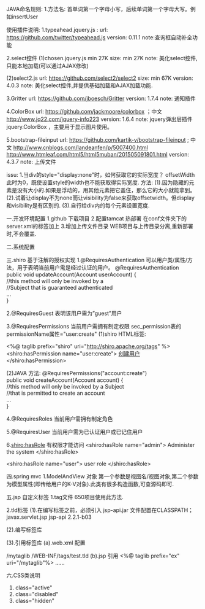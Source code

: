 JAVA命名规则:
1.方法名: 首单词第一个字母小写，后续单词第一个字母大写。例如insertUser

使用插件说明:
1.typeahead.jquery.js :
url: https://github.com/twitter/typeahead.js
version: 0.11.1
note:查询框自动补全功能

2.select控件
(1)chosen.jquery.js min 27K
size: min 27K
note: 美化select控件,只能本地加载(可以通过AJAX修改)

(2)select2.js 
url: https://github.com/select2/select2
size: min 67K
version: 4.0.3
note: 美化select控件,并提供基础加载和AJAX加载功能.

3.Gritter
url: https://github.com/jboesch/Gritter
version: 1.7.4
note: 通知插件

4.ColorBox
url: https://github.com/jackmoore/colorbox ；中文  http://www.jq22.com/jquery-info223
version: 1.6.4
note: jquery弹出层插件jquery.ColorBox ，主要用于显示图片使用。

5.bootstrap-fileinput
url:  https://github.com/kartik-v/bootstrap-fileinput ; 
中文 http://www.cnblogs.com/landeanfen/p/5007400.html http://www.htmleaf.com/html5/html5muban/201505091801.html
version: 4.3.7
note: 上传文件

issu:
1.当div的style="display:none"时，如何获取它的实际宽度？ offsetWidth此时为0，既使设置style的width也不能获取得实际宽度.
方法:
(1).因为隐藏的元素是没有大小的.如果是浮动的，用其他元素把它盖住，那么它的大小就能拿到。
(2).试着让display不为none而让visibility为false来获取offsetwidth。但display和visibility是有区别的.
(3).自行给div内的每个元素设置宽度.

一.开发环境配置
1.github 下载项目
2.配置tamcat 热部署
 在conf文件夹下的server.xml的<Host></Host>标签加上
 <Context docBase="D:\Users\algz\Desktop\资料\java\apache-tomcat-8.0.28\webapps\Framework" path="/algz" reloadable="false" />
3.增加上传文件目录
WEB项目与上传目录分离,重新部署时,不会覆盖.
<!--增加的 path="/虚拟名" docBase="虚拟路径"-->
<Context path="/upload" docBase="D:\upload\"  reloadable="true"/>

二.系统配置



三.shiro
基于注解的授权实现 
1.@RequiresAuthentication 可以用户类/属性/方法，用于表明当前用户需是经过认证的用户。 
@RequiresAuthentication  
public void updateAccount(Account userAccount) {  
    //this method will only be invoked by a   
    //Subject that is guaranteed authenticated  
    ...  
}  

2.@RequiresGuest 表明该用户需为”guest”用户 

3.@RequiresPermissions 当前用户需拥有制定权限 
sec_permission表的permissionName属性="user:create"
(1)shiro HTML标签:

<%@ taglib prefix="shiro" uri="http://shiro.apache.org/tags" %>
<shiro:hasPermission name="user:create">
     <a href="admin.jsp">创建用户</a>
</shiro:hasPermission>

(2)JAVA 方法:
@RequiresPermissions("account:create")  
public void createAccount(Account account) {  
    //this method will only be invoked by a Subject  
    //that is permitted to create an account  
    ...  
}  

4.@RequiresRoles 当前用户需拥有制定角色 

5.@RequiresUser 当前用户需为已认证用户或已记住用户 

6.<shiro:hasRole> 有权限才能访问
<shiro:hasRole name="admin">
    Administer the system
</shiro:hasRole>

<shiro:hasRole name="user">
    user role
</shiro:hasRole>

四.spring mvc
1.ModelAndView 对象
第一个参数是视图名/视图对象,第二个参数为模型属性(即传给用户的K-V对象).此类有很多构造函数,可查源码即可.

五.jsp 自定义标签
1.tag文件
650项目使用此方法.

2.tld标签
(1).在编写标签之前，必须引入 jsp-api.jar 文件配置在CLASSPATH；
		<!-- jsp 自定义标签 -->
		<dependency>
			<groupId>javax.servlet.jsp</groupId>
			<artifactId>jsp-api</artifactId>
			<version>2.2.1-b03</version>
		</dependency>
		
(2).编写标签库

(3).引用标签库
(a).web.xml 配置
<!-- 自定义标签库 -->
<jsp-config>
    <taglib>
        <taglib-uri>/mytaglib</taglib-uri>                                     <!-- 标签库名称 -->
        <taglib-location>/WEB-INF/tags/test.tld</taglib-location>   <!-- 标签库路径 -->
    </taglib>
  </jsp-config>
(b).jsp 引用
  <%@ taglib prefix="ex" uri="/mytaglib"%>
  ......
  <ex:hello/>
  
六.CSS类说明
1. class="active"
2. class="disabled"
3. class="hidden"



